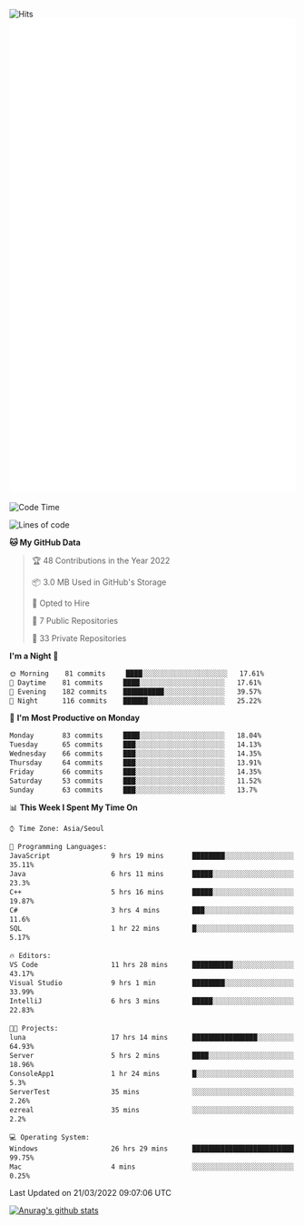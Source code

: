 ![Hits](https://hits.seeyoufarm.com/api/count/incr/badge.svg?url=https%3A%2F%2Fgithub.com%2Fkokose1234&count_bg=%2379C83D&title_bg=%23555555&icon=apple.svg&icon_color=%23E7E7E7&title=hits&edge_flat=false)
<br/>
![Metrics](https://github.com/kokose1234/kokose1234/blob/main/github-metrics.svg)

<!--START_SECTION:waka-->
![Code Time](http://img.shields.io/badge/Code%20Time-594%20hrs%2024%20mins-blue)

![Lines of code](https://img.shields.io/badge/From%20Hello%20World%20I%27ve%20Written-2%20Million%20lines%20of%20code-blue)

**🐱 My GitHub Data** 

> 🏆 48 Contributions in the Year 2022
 > 
> 📦 3.0 MB Used in GitHub's Storage 
 > 
> 💼 Opted to Hire
 > 
> 📜 7 Public Repositories 
 > 
> 🔑 33 Private Repositories  
 > 
**I'm a Night 🦉** 

```text
🌞 Morning    81 commits     ████░░░░░░░░░░░░░░░░░░░░░   17.61% 
🌆 Daytime    81 commits     ████░░░░░░░░░░░░░░░░░░░░░   17.61% 
🌃 Evening    182 commits    ██████████░░░░░░░░░░░░░░░   39.57% 
🌙 Night      116 commits    ██████░░░░░░░░░░░░░░░░░░░   25.22%

```
📅 **I'm Most Productive on Monday** 

```text
Monday       83 commits     ████░░░░░░░░░░░░░░░░░░░░░   18.04% 
Tuesday      65 commits     ███░░░░░░░░░░░░░░░░░░░░░░   14.13% 
Wednesday    66 commits     ███░░░░░░░░░░░░░░░░░░░░░░   14.35% 
Thursday     64 commits     ███░░░░░░░░░░░░░░░░░░░░░░   13.91% 
Friday       66 commits     ███░░░░░░░░░░░░░░░░░░░░░░   14.35% 
Saturday     53 commits     ███░░░░░░░░░░░░░░░░░░░░░░   11.52% 
Sunday       63 commits     ███░░░░░░░░░░░░░░░░░░░░░░   13.7%

```


📊 **This Week I Spent My Time On** 

```text
⌚︎ Time Zone: Asia/Seoul

💬 Programming Languages: 
JavaScript               9 hrs 19 mins       ████████░░░░░░░░░░░░░░░░░   35.11% 
Java                     6 hrs 11 mins       █████░░░░░░░░░░░░░░░░░░░░   23.3% 
C++                      5 hrs 16 mins       █████░░░░░░░░░░░░░░░░░░░░   19.87% 
C#                       3 hrs 4 mins        ███░░░░░░░░░░░░░░░░░░░░░░   11.6% 
SQL                      1 hr 22 mins        █░░░░░░░░░░░░░░░░░░░░░░░░   5.17%

🔥 Editors: 
VS Code                  11 hrs 28 mins      ██████████░░░░░░░░░░░░░░░   43.17% 
Visual Studio            9 hrs 1 min         ████████░░░░░░░░░░░░░░░░░   33.99% 
IntelliJ                 6 hrs 3 mins        █████░░░░░░░░░░░░░░░░░░░░   22.83%

🐱‍💻 Projects: 
luna                     17 hrs 14 mins      ████████████████░░░░░░░░░   64.93% 
Server                   5 hrs 2 mins        ████░░░░░░░░░░░░░░░░░░░░░   18.96% 
ConsoleApp1              1 hr 24 mins        █░░░░░░░░░░░░░░░░░░░░░░░░   5.3% 
ServerTest               35 mins             ░░░░░░░░░░░░░░░░░░░░░░░░░   2.26% 
ezreal                   35 mins             ░░░░░░░░░░░░░░░░░░░░░░░░░   2.2%

💻 Operating System: 
Windows                  26 hrs 29 mins      █████████████████████████   99.75% 
Mac                      4 mins              ░░░░░░░░░░░░░░░░░░░░░░░░░   0.25%

```


 Last Updated on 21/03/2022 09:07:06 UTC
<!--END_SECTION:waka-->

[![Anurag's github stats](https://github-readme-stats.vercel.app/api?username=kokose1234&theme=dracula)](https://github.com/anuraghazra/github-readme-stats)



	
